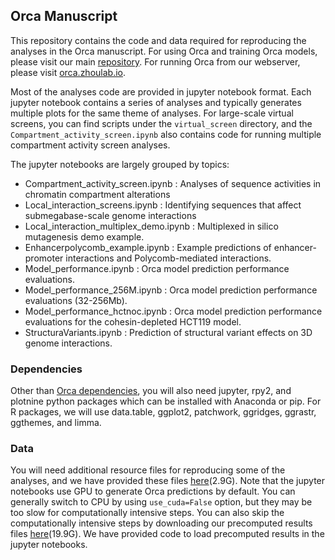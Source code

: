 ## Orca Manuscript

This repository contains the code and data required for reproducing the analyses in the Orca manuscript. For using Orca and training Orca models, please visit our main [repository](https://github.com/jzhoulab/orca). For running Orca from our webserver, please visit [orca.zhoulab.io](https://orca.zhoulab.io).

Most of the analyses code are provided in jupyter notebook format. Each jupyter notebook contains a series of analyses and typically generates multiple plots for the same theme of analyses. For large-scale virtual screens, you can find scripts under the `virtual_screen` directory, and the `Compartment_activity_screen.ipynb` also contains code for running multiple compartment activity screen analyses.

The jupyter notebooks are largely grouped by topics:

- Compartment_activity_screen.ipynb : Analyses of sequence activities in chromatin compartment alterations
- Local_interaction_screens.ipynb : Identifying sequences that affect submegabase-scale genome interactions
- Local_interaction_multiplex_demo.ipynb : Multiplexed in silico mutagenesis demo example.
- Enhancerpolycomb_example.ipynb : Example predictions of enhancer-promoter interactions and Polycomb-mediated interactions.
- Model_performance.ipynb : Orca model prediction performance evaluations.
- Model_performance_256M.ipynb : Orca model prediction performance evaluations (32-256Mb).
- Model_performance_hctnoc.ipynb : Orca model prediction performance evaluations for the cohesin-depleted HCT119 model.
- StructuraVariants.ipynb : Prediction of structural variant effects on 3D genome interactions. 


### Dependencies
Other than [Orca dependencies](https://github.com/jzhoulab/orca#installation), you will also need jupyter, rpy2, and plotnine python packages which can be installed with Anaconda or pip. For R packages, we will use data.table, ggplot2, patchwork, ggridges, ggrastr, ggthemes, and limma.

### Data
You will need additional resource files for reproducing some of the analyses, and we have provided these files [here](https://zenodo.org/record/4642212/files/orca_manuscript_resources.tar.gz)(2.9G). Note that the jupyter notebooks use GPU to generate Orca predictions by default. You can generally switch to CPU by using `use_cuda=False` option, but they may be too slow for computationally intensive steps. You can also skip the computationally intensive steps by downloading our precomputed results files [here](https://zenodo.org/record/4642212/files/orca_manuscript_figuredata.tar.gz)(19.9G). We have provided code to load precomputed results in the jupyter notebooks.


